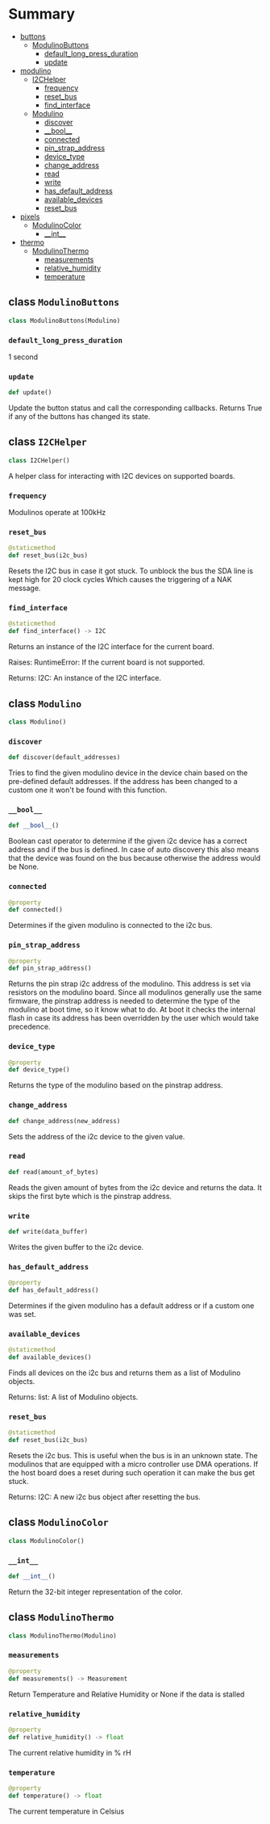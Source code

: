# Summary

* [buttons](#modulino.buttons)
  * [ModulinoButtons](#modulino.buttons.ModulinoButtons)
    * [default\_long\_press\_duration](#modulino.buttons.ModulinoButtons.default_long_press_duration)
    * [update](#modulino.buttons.ModulinoButtons.update)
* [modulino](#modulino.modulino)
  * [I2CHelper](#modulino.modulino.I2CHelper)
    * [frequency](#modulino.modulino.I2CHelper.frequency)
    * [reset\_bus](#modulino.modulino.I2CHelper.reset_bus)
    * [find\_interface](#modulino.modulino.I2CHelper.find_interface)
  * [Modulino](#modulino.modulino.Modulino)
    * [discover](#modulino.modulino.Modulino.discover)
    * [\_\_bool\_\_](#modulino.modulino.Modulino.__bool__)
    * [connected](#modulino.modulino.Modulino.connected)
    * [pin\_strap\_address](#modulino.modulino.Modulino.pin_strap_address)
    * [device\_type](#modulino.modulino.Modulino.device_type)
    * [change\_address](#modulino.modulino.Modulino.change_address)
    * [read](#modulino.modulino.Modulino.read)
    * [write](#modulino.modulino.Modulino.write)
    * [has\_default\_address](#modulino.modulino.Modulino.has_default_address)
    * [available\_devices](#modulino.modulino.Modulino.available_devices)
    * [reset\_bus](#modulino.modulino.Modulino.reset_bus)
* [pixels](#modulino.pixels)
  * [ModulinoColor](#modulino.pixels.ModulinoColor)
    * [\_\_int\_\_](#modulino.pixels.ModulinoColor.__int__)
* [thermo](#modulino.thermo)
  * [ModulinoThermo](#modulino.thermo.ModulinoThermo)
    * [measurements](#modulino.thermo.ModulinoThermo.measurements)
    * [relative\_humidity](#modulino.thermo.ModulinoThermo.relative_humidity)
    * [temperature](#modulino.thermo.ModulinoThermo.temperature)

<a id="modulino.buttons.ModulinoButtons"></a>

## class `ModulinoButtons`

```python
class ModulinoButtons(Modulino)
```

<a id="modulino.buttons.ModulinoButtons.default_long_press_duration"></a>

### `default_long_press_duration`

1 second

<a id="modulino.buttons.ModulinoButtons.update"></a>

### `update`

```python
def update()
```

Update the button status and call the corresponding callbacks.
Returns True if any of the buttons has changed its state.

<a id="modulino.modulino.I2CHelper"></a>

## class `I2CHelper`

```python
class I2CHelper()
```

A helper class for interacting with I2C devices on supported boards.

<a id="modulino.modulino.I2CHelper.frequency"></a>

### `frequency`

Modulinos operate at 100kHz

<a id="modulino.modulino.I2CHelper.reset_bus"></a>

### `reset_bus`

```python
@staticmethod
def reset_bus(i2c_bus)
```

Resets the I2C bus in case it got stuck. To unblock the bus the SDA line is kept high for 20 clock cycles
Which causes the triggering of a NAK message.

<a id="modulino.modulino.I2CHelper.find_interface"></a>

### `find_interface`

```python
@staticmethod
def find_interface() -> I2C
```

Returns an instance of the I2C interface for the current board.

Raises:
    RuntimeError: If the current board is not supported.

Returns:
    I2C: An instance of the I2C interface.

<a id="modulino.modulino.Modulino"></a>

## class `Modulino`

```python
class Modulino()
```

<a id="modulino.modulino.Modulino.discover"></a>

### `discover`

```python
def discover(default_addresses)
```

Tries to find the given modulino device in the device chain
based on the pre-defined default addresses.
If the address has been changed to a custom one it won't be found with this function.

<a id="modulino.modulino.Modulino.__bool__"></a>

### `__bool__`

```python
def __bool__()
```

Boolean cast operator to determine if the given i2c device has a correct address
and if the bus is defined.
In case of auto discovery this also means that the device was found on the bus
because otherwise the address would be None.

<a id="modulino.modulino.Modulino.connected"></a>

### `connected`

```python
@property
def connected()
```

Determines if the given modulino is connected to the i2c bus.

<a id="modulino.modulino.Modulino.pin_strap_address"></a>

### `pin_strap_address`

```python
@property
def pin_strap_address()
```

Returns the pin strap i2c address of the modulino.
This address is set via resistors on the modulino board.
Since all modulinos generally use the same firmware, the pinstrap address
is needed to determine the type of the modulino at boot time, so it know what to do.
At boot it checks the internal flash in case its address has been overridden by the user
which would take precedence.

<a id="modulino.modulino.Modulino.device_type"></a>

### `device_type`

```python
@property
def device_type()
```

Returns the type of the modulino based on the pinstrap address.

<a id="modulino.modulino.Modulino.change_address"></a>

### `change_address`

```python
def change_address(new_address)
```

Sets the address of the i2c device to the given value.

<a id="modulino.modulino.Modulino.read"></a>

### `read`

```python
def read(amount_of_bytes)
```

Reads the given amount of bytes from the i2c device and returns the data.
It skips the first byte which is the pinstrap address.

<a id="modulino.modulino.Modulino.write"></a>

### `write`

```python
def write(data_buffer)
```

Writes the given buffer to the i2c device.

<a id="modulino.modulino.Modulino.has_default_address"></a>

### `has_default_address`

```python
@property
def has_default_address()
```

Determines if the given modulino has a default address
or if a custom one was set.

<a id="modulino.modulino.Modulino.available_devices"></a>

### `available_devices`

```python
@staticmethod
def available_devices()
```

Finds all devices on the i2c bus and returns them as a list of Modulino objects.

Returns:
    list: A list of Modulino objects.

<a id="modulino.modulino.Modulino.reset_bus"></a>

### `reset_bus`

```python
@staticmethod
def reset_bus(i2c_bus)
```

Resets the i2c bus. This is useful when the bus is in an unknown state. 
The modulinos that are equipped with a micro controller use DMA operations. 
If the host board does a reset during such operation it can make the bus get stuck. 

Returns:
    I2C: A new i2c bus object after resetting the bus.

<a id="modulino.pixels.ModulinoColor"></a>

## class `ModulinoColor`

```python
class ModulinoColor()
```

<a id="modulino.pixels.ModulinoColor.__int__"></a>

### `__int__`

```python
def __int__()
```

Return the 32-bit integer representation of the color.

<a id="modulino.thermo.ModulinoThermo"></a>

## class `ModulinoThermo`

```python
class ModulinoThermo(Modulino)
```

<a id="modulino.thermo.ModulinoThermo.measurements"></a>

### `measurements`

```python
@property
def measurements() -> Measurement
```

Return Temperature and Relative Humidity or None if the data is stalled

<a id="modulino.thermo.ModulinoThermo.relative_humidity"></a>

### `relative_humidity`

```python
@property
def relative_humidity() -> float
```

The current relative humidity in % rH

<a id="modulino.thermo.ModulinoThermo.temperature"></a>

### `temperature`

```python
@property
def temperature() -> float
```

The current temperature in Celsius

